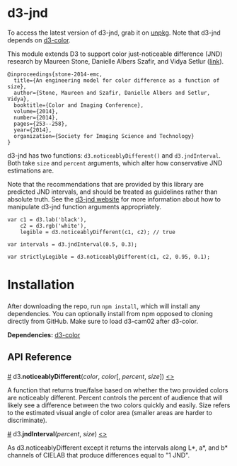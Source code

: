 # d3-jnd

To access the latest version of d3-jnd, grab it on
[unpkg](https://unpkg.com/d3-jnd). Note that d3-jnd depends on
[d3-color](https://github.com/d3/d3-color).

This module extends D3 to support color just-noticeable difference (JND)
research by Maureen Stone, Danielle Albers Szafir, and Vidya Setlur ([link](https://research.tableau.com/paper/engineering-model-color-difference-function-size)).
```
@inproceedings{stone-2014-emc,
  title={An engineering model for color difference as a function of size},
  author={Stone, Maureen and Szafir, Danielle Albers and Setlur, Vidya},
  booktitle={Color and Imaging Conference},
  volume={2014},
  number={2014},
  pages={253--258},
  year={2014},
  organization={Society for Imaging Science and Technology}
}
```

d3-jnd has two functions: ``d3.noticeablyDifferent()`` and ``d3.jndInterval``.
Both take ``size`` and ``percent`` arguments, which alter how conservative JND
estimations are.

Note that the recommendations that are provided by this library are predicted
JND intervals, and should be treated as guidelines rather than absolute truth.
See the [d3-jnd website](https://connorgr.github.io/d3-jnd) for more information
about how to manipulate d3-jnd function arguments appropriately.

```
var c1 = d3.lab('black'),
    c2 = d3.rgb('white'),
    legible = d3.noticeablyDifferent(c1, c2); // true

var intervals = d3.jndInterval(0.5, 0.3);

var strictlyLegible = d3.noticeablyDifferent(c1, c2, 0.95, 0.1);
```

# Installation
###

After downloading the repo, run ``npm install``, which will install any
dependencies. You can optionally install from npm opposed to cloning directly
from GitHub. Make sure to load d3-cam02 after d3-color.

**Dependencies:** [d3-color](https://github.com/d3/d3-color)

## API Reference
###

<a name="noticeablyDifferent" href="#noticeablyDifferent">#</a> d3.<b>noticeablyDifferent</b>(<i>color</i>, <i>color</i>[, <i>percent</i>, <i>size</i>]) [<>](https://github.com/connorgr/d3-jnd/blob/master/src/jnd.js#L78 "Source")<br>

A function that returns true/false based on whether the two provided colors are
noticeably different. Percent controls the percent of audience that will likely
see a difference between the two colors quickly and easily.
Size refers to the estimated visual angle of color area (smaller areas are
harder to discriminate).

<a name="jndInterval" href="#jndInterval">#</a> d3.<b>jndInterval</b>(<i>percent</i>, <i>size</i>) [<>](https://github.com/connorgr/d3-jnd/blob/master/src/jnd.js#L64 "Source")<br>

As d3.noticeablyDifferent except it returns the intervals along L*, a*, and b*
channels of CIELAB that produce differences equal to "1 JND".

